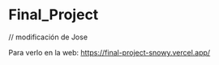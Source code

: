# Final_Project

// modificación de Jose

Para verlo en la web: https://final-project-snowy.vercel.app/
